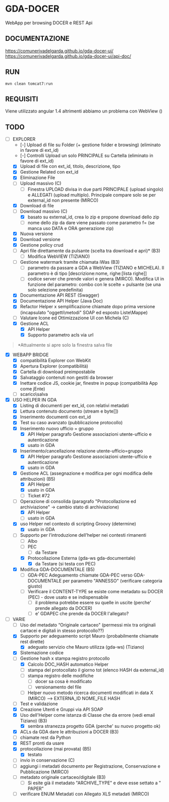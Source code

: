 # GDA-DOCER
WebApp per browsing DOCER e REST Api

## DOCUMENTAZIONE

https://comunerivadelgarda.github.io/gda-docer-ui/
https://comunerivadelgarda.github.io/gda-docer-ui/api-doc/

## RUN

	mvn clean tomcat7:run
	
## REQUISITI

Viene utilizzato angular 1.4 altrimenti abbiamo un problema con WebView ()

## TODO

- [ ] EXPLORER
  - [-] Upload di file su Folder (+ gestione folder e browsing) (eliminato in favore di ext_id)
  - [-] Controlli Upload un solo PRINCIPALE su Cartella (eliminato in favore di ext_id)
  - [x] Upload di file con ext_id, titolo, descrizione, tipo
  - [x] Gestione Related con ext_id
  - [x] Eliminazione File
  - [ ] Upload massivo (C)
    - [ ] Finestra UPLOAD divisa in due parti PRINCIPALE (upload singolo) e ALLEGATI (upload multiplo). Principale compare solo se per external_id non presente (MIRCO)
  - [x] Download di file
  - [ ] Download massivo (C)
    - [x] basato su external_id, crea lo zip e propone download dello zip
    - [ ] nome dello zip da dare viene passato come parametro f= (se manca uso DATA e ORA generazione zip)
  - [x] Nuova versione
  - [x] Download versione
  - [x] Gestione policy crud
  - [ ] Apri file direttamente da pulsante (scelta tra download e apri)* (B3)
    - [ ] Modifica WebVIEW (TIZIANO)
  - [ ] Gestione watermark tramite chiamata iWas (B3)
    - [ ] parametro da passare a GDA a WebView (TIZIANO e MICHELA). Il parametro è di tipo [descrizione:nome, righe:[lista righe]]
    - [ ] codice server che prende valori e genera (MIRCO). Modifica UI in funzione del parametro: combo con le scelte + pulsante (se una solo selezione predefinita)
  - [x] Documentazione API REST (Swagger)
  - [x] Documentazione API Helper (Java Doc)
  - [x] Refactor Helper x semplificazione chiamate dopo prima versione (incapsulato "oggetti\metodi" SOAP ed esposto Liste\Mappe)
  - [ ] Valutare Icone ed Ottimizzazione UI con Michela (C)
  - [x] Gestione ACL
    - [x] API Helper
    - [x] Supporto parametro acls via url

> *Attualmente si apre solo la finestra salva file

- [x] WEBAPP BRIDGE
  - [x] compatibilità Explorer con WebKit 
  - [x] Apertura Explorer (compatibilità)
  - [x] Cartella di download preimpostabile
  - [x] Salvataggio contenuti non gestiti da browser
  - [x] Inettare codice JS, cookie jar, finestre in popup (compatibilità App come jEnte)
  - [ ] scarico\salva

- [x] USO HELPER IN GDA
  - [x] Listing di documenti per ext_id, con relativi metadati
  - [x] Lettura contenuto documento (stream e byte[])
  - [x] Inserimento documenti con ext_id
  - [x] Test su caso avanzato (pubblicazione protocollo)
  - [x] Inserimento nuovo ufficio = gruppo
    - [x] API Helper paragrafo Gestione associazioni utente-ufficio e autenticazione
    - [x] usato in GDA
  - [x] Inserimento/cancellazione relazione utente-ufficio=gruppo
    - [x] API Helper paragrafo Gestione associazioni utente-ufficio e autenticazione
    - [x] usato in GDA
  - [x] Gestione ACL (assegnazione e modifica per ogni modifica delle attribuzioni) (B5)
    - [x] API Helper
    - [x] usato in GDA
    - [ ] Ticket #72
  - [ ] Operazione di consolida (paragrafo "Protocollazione ed archiviazione" -> cambio stato di archiviazione)
    - [x] API Helper
    - [ ] usato in GDA
  - [x] uso Helper nel contesto di scripting Groovy (determine)
    - [x] usato in GDA
  - [ ] Supporto per l’introduzione dell’helper nei contesti rimanenti
    - [ ] Albo
    - [ ] PEC
      - [ ] da Testare
    - [x] Protocollazione Esterna (gda-ws gda-documentale)
      - [x] da Testare (si testa con PEC)
  - [x] Modifica GDA-DOCUMENTALE (B5)
    - [ ] GDA-PEC Adeguamento chiamate GDA-PEC verso GDA-DOCUMENTALE per parametro "ANNESSO" (verificare categoria giusto)
    - [ ] Verificare il CONTENT-TYPE se esiste come metadato su DOCER (PEC) - dove usato e se indispensabile
      - [ ] il problema potrebbe essere su quelle in uscite (perche' prende allegato da DOCER)
      - [ ] e' GDAPEC che prende da DOCER l'allegato?

- [ ] VARIE
  - [ ] Uso del metadato “Originale cartaceo" (permessi mix tra originali cartacei e digitali in stesso protocollo??)
  - [x] Supporto per adeguamento script Mauro (probabilmente chiamate rest dirette)
    - [x] adeguato servizio che Mauro utilizza (gda-ws) (Tiziano)
  - [x] Sistemazione codice
  - [ ] Gestione hash x stampa registro protocollo
    - [x] Calcolo DOC_HASH automatico Helper
    - [ ] stampa del protocollato il giorno tot (elenco HASH da external_id)
    - [ ] stampa registro delle modifiche
      - [ ] docer sa cosa è modificato
      - [ ] versionamento del file
    - [ ] Helper nuovo metodo ricerca documenti modificati in data X (MIRCO) --> EXTERNA_ID NOME_FILE HASH
  - [ ] Test e validazione
  - [x] Creazione Utenti e Gruppi via API SOAP
  - [x] Uso dell'Helper come istanza di Classe che da errore (vedi email Tiziano) (B3)
    - [x] sembra stranezza progetto GDA (perche' su nuovo progetto ok)
  - [x] ACLs da GDA dare le attribuzioni a DOCER (B3)
  - [ ] chiamate rest da Python
   - [x] REST pronti da usare
  - [x] protocollazione (mai provata) (B5)
    - [x] testato
  - [ ] invio in conservazione (C)
  - [ ] aggiungi i metadati documento per Registrazione, Conservazione e Pubblicazione (MIRCO)
  - [ ] metadato originale cartaceo/digitale (B3)
    - [ ] Si esite già il metadato "ARCHIVE_TYPE" e deve esse settato a " PAPER"
  - [ ] verificare ENUM Metadati con Allegato XLS metadati (MIRCO)
